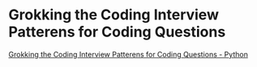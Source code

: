 # Grokking the Coding Interview Patterens for Coding Questions


[Grokking the Coding Interview Patterens for Coding Questions - Python](https://github.com/cl2333/Grokking-the-Coding-Interview-Patterns-for-Coding-Questions)